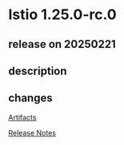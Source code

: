 # Istio 1.25.0-rc.0

## release on 20250221
## description
## changes
<a href="http://gcsweb.istio.io/gcs/istio-release/releases/1.25.0-rc.0/" rel="nofollow">Artifacts</a>  

<a href="https://istio.io/news/releases/1.25.0-rc.x/announcing-1.25.0-rc.0/" rel="nofollow">Release Notes</a>

